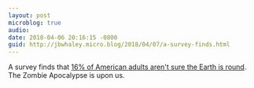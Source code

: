 ```yaml
---
layout: post
microblog: true
audio: 
date: 2018-04-06 20:16:15 -0800
guid: http://jbwhaley.micro.blog/2018/04/07/a-survey-finds.html
---
```

A survey finds that [16% of American adults aren't sure the Earth is round](https://www.vice.com/en_us/article/43bqxn/a-very-high-percentage-of-young-people-arent-sure-the-world-is-round-vgtrn). The Zombie Apocalypse is upon us.
